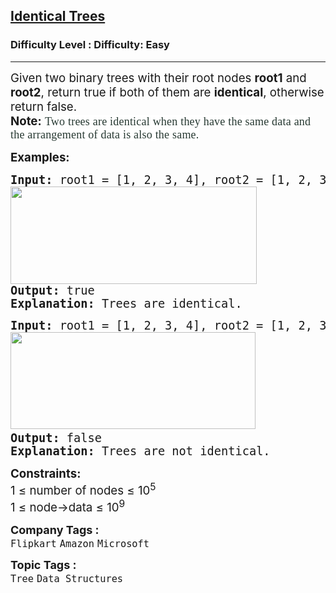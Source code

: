 <h2><a href="https://www.geeksforgeeks.org/problems/determine-if-two-trees-are-identical/1">Identical Trees</a></h2><h3>Difficulty Level : Difficulty: Easy</h3><hr><div class="problems_problem_content__Xm_eO"><p><span style="font-size: 14pt;">Given two binary trees with their root nodes <strong>root1</strong> and <strong>root2</strong>, return true if both of them are <strong>identical</strong>, otherwise return false.<br><strong>Note:</strong> </span><span style="box-sizing: border-box; color: #273932; font-family: Nunito, serif; font-size: 18px; letter-spacing: 0.21px; background-color: #ffffff;">Two trees are&nbsp;</span><span style="box-sizing: border-box; color: #273932; font-family: Nunito, serif; font-size: 18px; letter-spacing: 0.21px; background-color: #ffffff;"><span style="box-sizing: border-box;">identical</span></span><span style="box-sizing: border-box; color: #273932; font-family: Nunito, serif; font-size: 18px; letter-spacing: 0.21px; background-color: #ffffff;">&nbsp;when they have the same&nbsp;</span><span style="box-sizing: border-box; color: #273932; font-family: Nunito, serif; font-size: 18px; letter-spacing: 0.21px; background-color: #ffffff;"><span style="box-sizing: border-box;">data</span></span><span style="box-sizing: border-box; color: #273932; font-family: Nunito, serif; font-size: 18px; letter-spacing: 0.21px; background-color: #ffffff;">&nbsp;and the&nbsp;</span><span style="box-sizing: border-box; color: #273932; font-family: Nunito, serif; font-size: 18px; letter-spacing: 0.21px; background-color: #ffffff;"><span style="box-sizing: border-box;">arrangement</span></span><span style="box-sizing: border-box; color: #273932; font-family: Nunito, serif; font-size: 18px; letter-spacing: 0.21px; background-color: #ffffff;"> of data is also the same.</span></p>
<p><span style="font-size: 14pt;"><strong>Examples:</strong></span></p>
<pre><span style="font-size: 14pt;"><strong>Input: </strong>root1 = [1, 2, 3, 4], root2 = [1, 2, 3, 4]</span><br><span style="font-size: 14pt;"><img src="https://media.geeksforgeeks.org/img-practice/prod/addEditProblem/908073/Web/Other/blobid0_1754975505.webp" width="394" height="156"></span><br><span style="font-size: 14pt;"><strong>Output: </strong>true<strong>
Explanation: </strong>Trees are identical.</span></pre>
<pre><span style="font-size: 14pt;"><strong>Input: </strong>root1 = [1, 2, 3, 4], root2 = [1, 2, 3, N, N, 4]
<img src="https://media.geeksforgeeks.org/img-practice/prod/addEditProblem/908073/Web/Other/blobid1_1754975553.webp" width="392" height="155"> </span><br><span style="font-size: 14pt;"><strong>Output: </strong>false<strong>
Explanation: </strong>Trees are not identical.</span></pre>
<p><span style="font-size: 14pt;"><strong>Constraints:</strong><br>1 ≤ number of nodes ≤ 10<sup>5</sup><br>1 ≤ node-&gt;data ≤ 10<sup>9</sup></span></p></div><p><span style=font-size:18px><strong>Company Tags : </strong><br><code>Flipkart</code>&nbsp;<code>Amazon</code>&nbsp;<code>Microsoft</code>&nbsp;<br><p><span style=font-size:18px><strong>Topic Tags : </strong><br><code>Tree</code>&nbsp;<code>Data Structures</code>&nbsp;